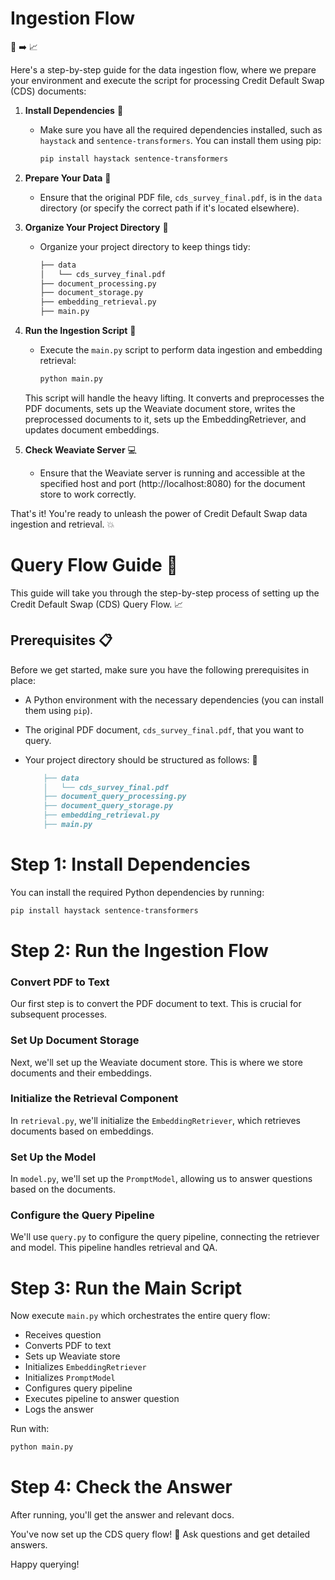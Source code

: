 # Ingestion Flow
📂 ➡️ 📈

Here's a step-by-step guide for the data ingestion flow, where we prepare your environment and execute the script for processing Credit Default Swap (CDS) documents:

1. **Install Dependencies** 🔧
   - Make sure you have all the required dependencies installed, such as `haystack` and `sentence-transformers`. You can install them using pip:
     ```bash
     pip install haystack sentence-transformers
     ```

2. **Prepare Your Data** 📁
   - Ensure that the original PDF file, `cds_survey_final.pdf`, is in the `data` directory (or specify the correct path if it's located elsewhere).

3. **Organize Your Project Directory** 📂
   - Organize your project directory to keep things tidy:
     ```markdown
     ├── data
     │   └── cds_survey_final.pdf
     ├── document_processing.py
     ├── document_storage.py
     ├── embedding_retrieval.py
     ├── main.py
     ```

4. **Run the Ingestion Script** 🚀
   - Execute the `main.py` script to perform data ingestion and embedding retrieval:
     ```bash
     python main.py
     ```

   This script will handle the heavy lifting. It converts and preprocesses the PDF documents, sets up the Weaviate document store, writes the preprocessed documents to it, sets up the EmbeddingRetriever, and updates document embeddings.

5. **Check Weaviate Server** 💻
   - Ensure that the Weaviate server is running and accessible at the specified host and port (http://localhost:8080) for the document store to work correctly.

That's it! You're ready to unleash the power of Credit Default Swap data ingestion and retrieval. 💥




# Query Flow Guide 🚀

This guide will take you through the step-by-step process of setting up the Credit Default Swap (CDS) Query Flow. 📈

## Prerequisites 📋

Before we get started, make sure you have the following prerequisites in place:

- A Python environment with the necessary dependencies (you can install them using `pip`).
- The original PDF document, `cds_survey_final.pdf`, that you want to query.
- Your project directory should be structured as follows: 📂

    ```markdown
        ├── data
        │   └── cds_survey_final.pdf
        ├── document_query_processing.py
        ├── document_query_storage.py
        ├── embedding_retrieval.py
        ├── main.py
    ```

# Step 1: Install Dependencies

You can install the required Python dependencies by running:

```bash
pip install haystack sentence-transformers
```

# Step 2: Run the Ingestion Flow

### Convert PDF to Text
Our first step is to convert the PDF document to text. This is crucial for subsequent processes.

### Set Up Document Storage  
Next, we'll set up the Weaviate document store. This is where we store documents and their embeddings.

### Initialize the Retrieval Component 
In `retrieval.py`, we'll initialize the `EmbeddingRetriever`, which retrieves documents based on embeddings.

### Set Up the Model
In `model.py`, we'll set up the `PromptModel`, allowing us to answer questions based on the documents.

### Configure the Query Pipeline
We'll use `query.py` to configure the query pipeline, connecting the retriever and model. This pipeline handles retrieval and QA.

# Step 3: Run the Main Script
Now execute `main.py` which orchestrates the entire query flow:

- Receives question  
- Converts PDF to text
- Sets up Weaviate store
- Initializes `EmbeddingRetriever`
- Initializes `PromptModel` 
- Configures query pipeline
- Executes pipeline to answer question
- Logs the answer

Run with:

```bash
python main.py
```

# Step 4: Check the Answer 
After running, you'll get the answer and relevant docs.  

You've now set up the CDS query flow! 🎉 Ask questions and get detailed answers.

Happy querying!